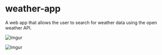 # weather-app
A web app that allows the user to search for weather data using the open weather API.

![Imgur](https://i.imgur.com/pmm2doY.jpg)

![Imgur](https://i.imgur.com/9aGPTkX.jpg)
